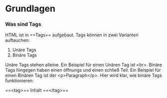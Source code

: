 # Grundlagen

### Was sind Tags

HTML ist in ==Tags== aufgebaut. Tags können in zwei Varianten auftauchen:

1. Unäre Tags
2. Binäre Tags

Unäre Tags stehen alleine. Ein Beispiel für einen Unären Tag ist &lt;br&gt;. Binäre Tags hingegen haben einen öffnungs und einen schließ Teil. Ein Beispiel für einen Binären Tag ist der &lt;p&gt;Paragraph&lt;/p&gt;. Hier wird klar, wie binäre Tags funktionieren:

==&lt;tag&gt;== Inhalt ==&lt;/tag&gt;==
